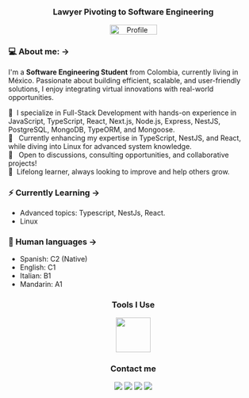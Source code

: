 <!-- <div align="center">
<img src="https://readme-typing-svg.herokuapp.com?font=Fira+Code&duration=2000&pause=1000&color=FFFFFFF3&background=1F2A35&center=true&vCenter=true&multiline=true&random=false&width=435&height=70&lines=Hello+%F0%9F%91%8B%2C+I'm+Nelson+Enrique.;+%40nechodev" alt="Hello, I'm Nelson Enrique" />
</div>
<hr> -->
<h3 align="center">Lawyer Pivoting to Software Engineering</h3>
<div align="center">
  <img src="https://komarev.com/ghpvc/?username=nechodev" title="Figma" alt="Profile view counter" width="95" height="20" />
</div>

### 💻 About me: ->
<p aligh="left">
  <p>I'm a <b>Software Engineering Student</b> from Colombia, currently living in México. Passionate about building efficient, scalable, and user-friendly solutions, I enjoy integrating virtual innovations with real-world opportunities.</p>
  🔧 &nbsp;I specialize in Full-Stack Development with hands-on experience in JavaScript, TypeScript, React, Next.js, Node.js, Express, NestJS,
      &nbsp; PostgreSQL, MongoDB, TypeORM, and Mongoose.</br> 
  📜 &nbsp; Currently enhancing my expertise in TypeScript, NestJS, and React, while diving into Linux for advanced system knowledge. <br>
  💬 &nbsp; Open to discussions, consulting opportunities, and collaborative projects! <br>
  🌱 &nbsp;Lifelong learner, always looking to improve and help others grow.
</p>

### ⚡ Currently Learning ->
- Advanced topics: Typescript, NestJs, React.
- Linux

### 💬 Human languages ->
- Spanish: C2 (Native)
- English: C1
- Italian: B1
- Mandarin: A1

<!--- Tools i use V0.1-->
<div align="center">
  <h3>Tools I Use</h3>
  <img src="https://skillicons.dev/icons?i=html,css,js,ts,nodejs,express,nestjs,react,figma,tailwind,mongodb,postgres,git,vscode,linux,"  height="70" />

</div> 

<div align="center">
    <h3>Contact me</h3>
  <a href="https://www.linkedin.com/in/abogadatos/" target="_blank"><img src="https://img.shields.io/badge/-LinkedIn-%230077B5?style=for-the-badge&logo=linkedin&logoColor=white" target="_blank"></a> 
  <a href="mailto:nechowork@outlook.com"><img src="https://img.shields.io/badge/Microsoft_Outlook-0078D4?style=for-the-badge&logo=microsoft-outlook&logoColor=white" target="_blank"></a>
  <a href="https://www.instagram.com/abogadatos/" target="_blank"><img src="https://img.shields.io/badge/-Instagram-%23E4405F?style=for-the-badge&logo=instagram&logoColor=white" target="_blank"></a>
  <a href="https://x.com/abogadatos"><img src="https://img.shields.io/badge/-Twitter-%1DA1F2?style=for-the-badge&logo=twitter&logoColor=white&color=1DA1F2" target="_blank"></a>
<!--   <a href="mailto:nechowork@outlook.com"><img src="https://img.shields.io/badge/-Gmail-%23333?style=for-the-badge&logo=gmail&logoColor=white&color=red" target="_blank"></a> -->
</div>
<!---
[![LinkedIn](https://img.shields.io/badge/Linkedin-%230077B5.svg?logo=linkedin&logoColor=white)](https://www.linkedin.com/in/abogadatos/)
[![Gmail](https://img.shields.io/badge/Gmail-D14836?logo=gmail&logoColor=white)](https://instagram.com/abogadatos)
[![Instagram](https://img.shields.io/badge/Instagram-%23E4405F.svg?logo=Instagram&logoColor=white)](#)
[![Medium](https://img.shields.io/badge/Medium-black?logo=medium&logoColor=white)](#)
[![Twitch](https://img.shields.io/badge/Twitch-%239146FF.svg?logo=Twitch&logoColor=white)](#)
[![TikTok](https://img.shields.io/badge/TikTok-black?logo=tiktok&logoColor=white)](#)
[![Threads](https://img.shields.io/badge/Threads-000000?logo=Threads&logoColor=white)](#)
[![Threads](https://img.shields.io/badge/Threads-000000?logo=Threads&logoColor=white)](#)
--->

<!---
nechoarias/nechoarias is a ✨ special ✨ repository because its `README.md` (this file) appears on your GitHub profile.
You can click the Preview link to take a look at your changes.
--->
